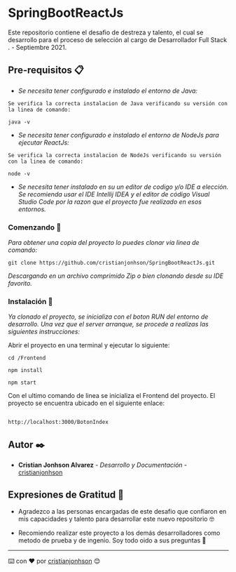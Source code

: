 # SpringBootReactJs

Este repositorio contiene el desafio de destreza y talento, el cual se desarrollo para el proceso de selección al cargo de Desarrollador Full Stack . - Septiembre 2021.


## Pre-requisitos 📋

* _Se necesita tener configurado e instalado el entorno de Java:_


```
Se verifica la correcta instalacion de Java verificando su versión con la linea de comando:

java -v

```


* _Se necesita tener configurado e instalado el entorno de NodeJs para ejecutar ReactJs:_


```
Se verifica la correcta instalacion de NodeJs verificando su versión con la linea de comando:

node -v

```

*  _Se necesita tener instalado en su un editor de codigo y/o IDE a elección. Se recomienda usar el IDE Intellij IDEA y el editor de código Visual Studio Code por la razon que el proyecto fue realizado en esos entornos._



### Comenzando 🚀

_Para obtener una copia del proyecto lo puedes clonar via linea de comando:_

```
git clone https://github.com/cristianjonhson/SpringBootReactJs.git 

```

_Descargando en un archivo comprimido Zip o bien clonando desde su IDE favorito._  
 

### Instalación 🔧

_Ya clonado el proyecto, se inicializa con el boton RUN del entorno de desarrollo. Una vez que el server arranque, se procede a realizas las siguientes instrucciones:_

Abrir el proyecto en una terminal y ejecutar lo siguiente:

```
cd /Frontend

npm install

npm start
```

Con el ultimo comando de linea se inicializa el Frontend del proyecto. El proyecto se encuentra ubicado en el siguiente enlace:

```

http://localhost:3000/BotonIndex

```


## Autor ✒️

* **Cristian Jonhson Alvarez** - *Desarrollo y Documentación* - [cristianjonhson](https://github.com/cristianjonhson)



## Expresiones de Gratitud 🎁

* Agradezco a las personas encargadas de este desafio que confiaron en mis capacidades y talento para desarrollar este nuevo repositorio 🤓

* Recomiendo realizar este proyecto a los demás desarrolladores como metodo de prueba y de ingenio. Soy todo oido a sus preguntas 📢





---
⌨️ con ❤️ por [cristianjonhson](https://github.com/cristianjonhson) 😊
